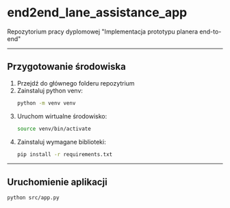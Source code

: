 # end2end_lane_assistance_app

Repozytorium pracy dyplomowej "Implementacja prototypu planera end-to-end"

---
## Przygotowanie środowiska

1. Przejdź do głównego folderu repozytrium
2. Zainstaluj python venv:
   ```bash
   python -m venv venv
   ```
3. Uruchom wirtualne środowisko:
   ```bash
   source venv/bin/activate
   ```
4. Zainstaluj wymagane biblioteki:
   ```bash
   pip install -r requirements.txt
   ```

---
## Uruchomienie aplikacji

```bash
python src/app.py
```